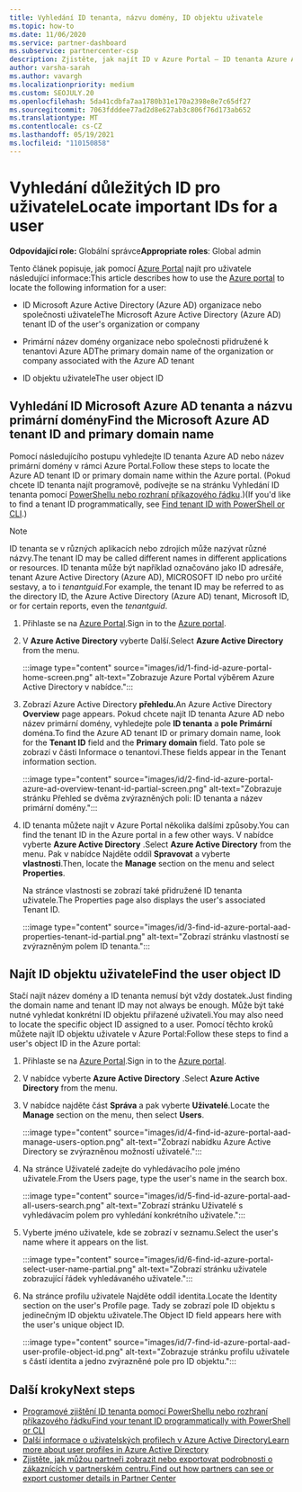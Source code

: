 ```yaml
---
title: Vyhledání ID tenanta, názvu domény, ID objektu uživatele
ms.topic: how-to
ms.date: 11/06/2020
ms.service: partner-dashboard
ms.subservice: partnercenter-csp
description: Zjistěte, jak najít ID v Azure Portal – ID tenanta Azure AD organizace, název domény nebo ID konkrétního objektu uživatele. Některé úlohy tyto informace potřebují.
author: varsha-sarah
ms.author: vavargh
ms.localizationpriority: medium
ms.custom: SEOJULY.20
ms.openlocfilehash: 5da41cdbfa7aa1780b31e170a2398e8e7c65df27
ms.sourcegitcommit: 7063fdddee77ad2d8e627ab3c806f76d173ab652
ms.translationtype: MT
ms.contentlocale: cs-CZ
ms.lasthandoff: 05/19/2021
ms.locfileid: "110150858"
---
```

# <a name="locate-important-ids-for-a-user"></a><span data-ttu-id="72ef1-104">Vyhledání důležitých ID pro uživatele</span><span class="sxs-lookup"><span data-stu-id="72ef1-104">Locate important IDs for a user</span></span>

<span data-ttu-id="72ef1-105">**Odpovídající role:** Globální správce</span><span class="sxs-lookup"><span data-stu-id="72ef1-105">**Appropriate roles**: Global admin</span></span>

<span data-ttu-id="72ef1-106">Tento článek popisuje, jak pomocí [Azure Portal](https://portal.azure.com/) najít pro uživatele následující informace:</span><span class="sxs-lookup"><span data-stu-id="72ef1-106">This article describes how to use the [Azure portal](https://portal.azure.com/) to locate the following information for a user:</span></span>

- <span data-ttu-id="72ef1-107">ID Microsoft Azure Active Directory (Azure AD) organizace nebo společnosti uživatele</span><span class="sxs-lookup"><span data-stu-id="72ef1-107">The Microsoft Azure Active Directory (Azure AD) tenant ID of the user's organization or company</span></span>

- <span data-ttu-id="72ef1-108">Primární název domény organizace nebo společnosti přidružené k tenantovi Azure AD</span><span class="sxs-lookup"><span data-stu-id="72ef1-108">The primary domain name of the organization or company associated with the Azure AD tenant</span></span>

- <span data-ttu-id="72ef1-109">ID objektu uživatele</span><span class="sxs-lookup"><span data-stu-id="72ef1-109">The user object ID</span></span>

## <a name="find-the-microsoft-azure-ad-tenant-id-and-primary-domain-name"></a><span data-ttu-id="72ef1-110">Vyhledání ID Microsoft Azure AD tenanta a názvu primární domény</span><span class="sxs-lookup"><span data-stu-id="72ef1-110">Find the Microsoft Azure AD tenant ID and primary domain name</span></span>

<span data-ttu-id="72ef1-111">Pomocí následujícího postupu vyhledejte ID tenanta Azure AD nebo název primární domény v rámci Azure Portal.</span><span class="sxs-lookup"><span data-stu-id="72ef1-111">Follow these steps to locate the Azure AD tenant ID or primary domain name within the Azure portal.</span></span> <span data-ttu-id="72ef1-112">(Pokud chcete ID tenanta najít programově, podívejte se na stránku Vyhledání ID tenanta pomocí [PowerShellu nebo rozhraní příkazového řádku](/azure/active-directory/fundamentals/active-directory-how-to-find-tenant#find-tenant-id-with-powershell).)</span><span class="sxs-lookup"><span data-stu-id="72ef1-112">(If you'd like to find a tenant ID programmatically, see [Find tenant ID with PowerShell or CLI](/azure/active-directory/fundamentals/active-directory-how-to-find-tenant#find-tenant-id-with-powershell).)</span></span>

> [!NOTE]
> <span data-ttu-id="72ef1-113">ID tenanta se v různých aplikacích nebo zdrojích může nazývat různé názvy.</span><span class="sxs-lookup"><span data-stu-id="72ef1-113">The tenant ID may be called different names in different applications or resources.</span></span> <span data-ttu-id="72ef1-114">ID tenanta může být například označováno jako ID adresáře, tenant Azure Active Directory (Azure AD), MICROSOFT ID nebo pro určité sestavy, a to i *tenantguid*.</span><span class="sxs-lookup"><span data-stu-id="72ef1-114">For example, the tenant ID may be referred to as the directory ID, the Azure Active Directory (Azure AD) tenant, Microsoft ID, or for certain reports, even the *tenantguid*.</span></span>

1. <span data-ttu-id="72ef1-115">Přihlaste se na [Azure Portal](https://portal.azure.com/).</span><span class="sxs-lookup"><span data-stu-id="72ef1-115">Sign in to the [Azure portal](https://portal.azure.com/).</span></span>

2. <span data-ttu-id="72ef1-116">V **Azure Active Directory** vyberte Další.</span><span class="sxs-lookup"><span data-stu-id="72ef1-116">Select **Azure Active Directory** from the menu.</span></span>

   :::image type="content" source="images/id/1-find-id-azure-portal-home-screen.png" alt-text="Zobrazuje Azure Portal výběrem Azure Active Directory v nabídce.":::

3. <span data-ttu-id="72ef1-118">Zobrazí Azure Active Directory **přehledu.**</span><span class="sxs-lookup"><span data-stu-id="72ef1-118">An Azure Active Directory **Overview** page appears.</span></span> <span data-ttu-id="72ef1-119">Pokud chcete najít ID tenanta Azure AD nebo název primární domény, vyhledejte pole **ID tenanta** a **pole Primární** doména.</span><span class="sxs-lookup"><span data-stu-id="72ef1-119">To find the Azure AD tenant ID or primary domain name, look for the **Tenant ID** field and the **Primary domain** field.</span></span> <span data-ttu-id="72ef1-120">Tato pole se zobrazí v části Informace o tenantovi.</span><span class="sxs-lookup"><span data-stu-id="72ef1-120">These fields appear in the Tenant information section.</span></span>

   :::image type="content" source="images/id/2-find-id-azure-portal-azure-ad-overview-tenant-id-partial-screen.png" alt-text="Zobrazuje stránku Přehled se dvěma zvýrazněných poli: ID tenanta a název primární domény.":::

4. <span data-ttu-id="72ef1-122">ID tenanta můžete najít v Azure Portal několika dalšími způsoby.</span><span class="sxs-lookup"><span data-stu-id="72ef1-122">You can find the tenant ID in the Azure portal in a few other ways.</span></span> <span data-ttu-id="72ef1-123">V nabídce vyberte **Azure Active Directory** .</span><span class="sxs-lookup"><span data-stu-id="72ef1-123">Select **Azure Active Directory** from the menu.</span></span> <span data-ttu-id="72ef1-124">Pak v nabídce Najděte oddíl **Spravovat** a vyberte **vlastnosti**.</span><span class="sxs-lookup"><span data-stu-id="72ef1-124">Then, locate the **Manage** section on the menu and select **Properties**.</span></span>

   <span data-ttu-id="72ef1-125">Na stránce vlastnosti se zobrazí také přidružené ID tenanta uživatele.</span><span class="sxs-lookup"><span data-stu-id="72ef1-125">The Properties page also displays the user's associated Tenant ID.</span></span>

   :::image type="content" source="images/id/3-find-id-azure-portal-aad-properties-tenant-id-partial.png" alt-text="Zobrazí stránku vlastností se zvýrazněným polem ID tenanta.":::

## <a name="find-the-user-object-id"></a><span data-ttu-id="72ef1-127">Najít ID objektu uživatele</span><span class="sxs-lookup"><span data-stu-id="72ef1-127">Find the user object ID</span></span>

<span data-ttu-id="72ef1-128">Stačí najít název domény a ID tenanta nemusí být vždy dostatek.</span><span class="sxs-lookup"><span data-stu-id="72ef1-128">Just finding the domain name and tenant ID may not always be enough.</span></span> <span data-ttu-id="72ef1-129">Může být také nutné vyhledat konkrétní ID objektu přiřazené uživateli.</span><span class="sxs-lookup"><span data-stu-id="72ef1-129">You may also need to locate the specific object ID assigned to a user.</span></span> <span data-ttu-id="72ef1-130">Pomocí těchto kroků můžete najít ID objektu uživatele v Azure Portal:</span><span class="sxs-lookup"><span data-stu-id="72ef1-130">Follow these steps to find a user's object ID in the Azure portal:</span></span>

1. <span data-ttu-id="72ef1-131">Přihlaste se na [Azure Portal](https://portal.azure.com/).</span><span class="sxs-lookup"><span data-stu-id="72ef1-131">Sign in to the [Azure portal](https://portal.azure.com/).</span></span>

2. <span data-ttu-id="72ef1-132">V nabídce vyberte **Azure Active Directory** .</span><span class="sxs-lookup"><span data-stu-id="72ef1-132">Select **Azure Active Directory** from the menu.</span></span>

3. <span data-ttu-id="72ef1-133">V nabídce najděte část **Správa** a pak vyberte **Uživatelé**.</span><span class="sxs-lookup"><span data-stu-id="72ef1-133">Locate the **Manage** section on the menu, then select **Users**.</span></span>

      :::image type="content" source="images/id/4-find-id-azure-portal-aad-manage-users-option.png" alt-text="Zobrazí nabídku Azure Active Directory se zvýrazněnou možností uživatelé.":::

4. <span data-ttu-id="72ef1-135">Na stránce Uživatelé zadejte do vyhledávacího pole jméno uživatele.</span><span class="sxs-lookup"><span data-stu-id="72ef1-135">From the Users page, type the user's name in the search box.</span></span>

      :::image type="content" source="images/id/5-find-id-azure-portal-aad-all-users-search.png" alt-text="Zobrazí stránku Uživatelé s vyhledávacím polem pro vyhledání konkrétního uživatele.":::

5. <span data-ttu-id="72ef1-137">Vyberte jméno uživatele, kde se zobrazí v seznamu.</span><span class="sxs-lookup"><span data-stu-id="72ef1-137">Select the user's name where it appears on the list.</span></span>  

      :::image type="content" source="images/id/6-find-id-azure-portal-select-user-name-partial.png" alt-text="Zobrazí stránku uživatele zobrazující řádek vyhledávaného uživatele.":::

6. <span data-ttu-id="72ef1-139">Na stránce profilu uživatele Najděte oddíl identita.</span><span class="sxs-lookup"><span data-stu-id="72ef1-139">Locate the Identity section on the user's Profile page.</span></span> <span data-ttu-id="72ef1-140">Tady se zobrazí pole ID objektu s jedinečným ID objektu uživatele.</span><span class="sxs-lookup"><span data-stu-id="72ef1-140">The Object ID field appears here with the user's unique object ID.</span></span>

      :::image type="content" source="images/id/7-find-id-azure-portal-aad-user-profile-object-id.png" alt-text="Zobrazuje stránku profilu uživatele s částí identita a jedno zvýrazněné pole pro ID objektu.":::

## <a name="next-steps"></a><span data-ttu-id="72ef1-142">Další kroky</span><span class="sxs-lookup"><span data-stu-id="72ef1-142">Next steps</span></span>

- [<span data-ttu-id="72ef1-143">Programové zjištění ID tenanta pomocí PowerShellu nebo rozhraní příkazového řádku</span><span class="sxs-lookup"><span data-stu-id="72ef1-143">Find your tenant ID programmatically with PowerShell or CLI</span></span>](/azure/active-directory/fundamentals/active-directory-how-to-find-tenant)
- [<span data-ttu-id="72ef1-144">Další informace o uživatelských profilech v Azure Active Directory</span><span class="sxs-lookup"><span data-stu-id="72ef1-144">Learn more about user profiles in Azure Active Directory</span></span>](/azure/active-directory/fundamentals/active-directory-users-profile-azure-portal)
- [<span data-ttu-id="72ef1-145">Zjistěte, jak můžou partneři zobrazit nebo exportovat podrobnosti o zákaznících v partnerském centru.</span><span class="sxs-lookup"><span data-stu-id="72ef1-145">Find out how partners can see or export customer details in Partner Center</span></span>](see-your-customer-list.md)


